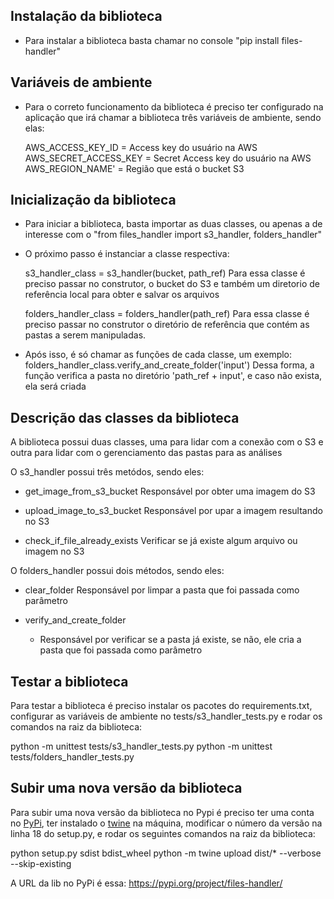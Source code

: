 ## Instalação da biblioteca

- Para instalar a biblioteca basta chamar no console "pip install files-handler"

## Variáveis de ambiente

- Para o correto funcionamento da biblioteca é preciso ter configurado na aplicação que irá chamar a biblioteca três variáveis de ambiente, sendo elas:

  AWS_ACCESS_KEY_ID = Access key do usuário na AWS
  AWS_SECRET_ACCESS_KEY = Secret Access key do usuário na AWS
  AWS_REGION_NAME' = Região que está o bucket S3

## Inicialização da biblioteca

- Para iniciar a biblioteca, basta importar as duas classes, ou apenas a de interesse com o "from files_handler import s3_handler, folders_handler"
- O próximo passo é instanciar a classe respectiva:

  s3_handler_class = s3_handler(bucket, path_ref)
  Para essa classe é preciso passar no construtor, o bucket do S3 e também um diretorio de referência local para obter e salvar os arquivos

  folders_handler_class = folders_handler(path_ref)
  Para essa classe é preciso passar no construtor o diretório de referência que contém as pastas a serem manipuladas.

- Após isso, é só chamar as funções de cada classe, um exemplo:
  folders_handler_class.verify_and_create_folder('input')
  Dessa forma, a função verifica a pasta no diretório 'path_ref + input', e caso não exista, ela será criada

## Descrição das classes da biblioteca

A biblioteca possui duas classes, uma para lidar com a conexão com o S3 e outra para lidar com o gerenciamento das pastas para as análises

O s3_handler possui três metódos, sendo eles:

- get_image_from_s3_bucket
  Responsável por obter uma imagem do S3

- upload_image_to_s3_bucket
  Responsável por upar a imagem resultando no S3

- check_if_file_already_exists
  Verificar se já existe algum arquivo ou imagem no S3

O folders_handler possui dois métodos, sendo eles:

- clear_folder
  Responsável por limpar a pasta que foi passada como parâmetro

- verify_and_create_folder
  - Responsável por verificar se a pasta já existe, se não, ele cria a pasta que foi passada como parâmetro

## Testar a biblioteca

Para testar a biblioteca é preciso instalar os pacotes do requirements.txt, configurar as variáveis de ambiente no tests/s3_handler_tests.py e rodar os comandos na raiz da biblioteca:

python -m unittest tests/s3_handler_tests.py
python -m unittest tests/folders_handler_tests.py

## Subir uma nova versão da biblioteca

Para subir uma nova versão da biblioteca no Pypi é preciso ter uma conta no [PyPi](https://pypi.org/), ter instalado o [twine](https://pypi.org/project/twine/) na máquina, modificar o número da versão na linha 18 do setup.py, e rodar os seguintes comandos na raiz da biblioteca:

python setup.py sdist bdist_wheel
python -m twine upload dist/\* --verbose --skip-existing

A URL da lib no PyPi é essa: https://pypi.org/project/files-handler/
